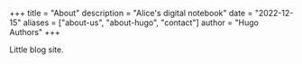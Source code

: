 +++
title = "About"
description = "Alice's digital notebook"
date = "2022-12-15"
aliases = ["about-us", "about-hugo", "contact"]
author = "Hugo Authors"
+++

Little blog site.